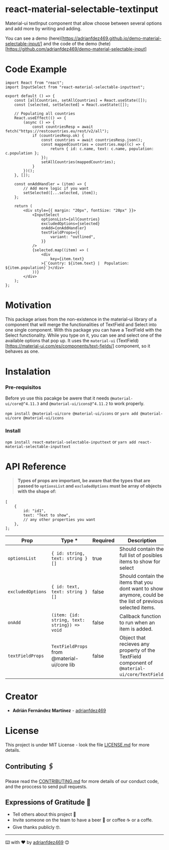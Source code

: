 # react-material-selectable-textinput

Material-ui textInput component that allow choose between several options and add more by writing and adding.

You can see a demo (here)[https://adrianfdez469.github.io/demo-material-selectable-input/]
and the code of the demo (hete)[https://github.com/adrianfdez469/demo-material-selectable-input]

# Code Example

```es6
import React from "react";
import InputSelect from "react-material-selectable-inputtext";

export default () => {
	const [allCountries, setAllCountries] = React.useState([]);
	const [selected, setSelected] = React.useState([]);

	// Populating all countries
	React.useEffect(() => {
		(async () => {
			const countriesResp = await fetch("https://restcountries.eu/rest/v2/all");
			if (countriesResp.ok) {
				const countries = await countriesResp.json();
				const mappedCountries = countries.map((c) => {
					return { id: c.name, text: c.name, population: c.population };
				});
				setAllCountries(mappedCountries);
			}
		})();
	}, []);

	const onAddHandler = (item) => {
		// Add more logic if you want
		setSelected([...selected, item]);
	};

	return (
		<div style={{ margin: "20px", fontSize: "20px" }}>
			<InputSelect
				optionsList={allCountries}
				excludedOptions={selected}
				onAdd={onAddHandler}
				textFieldProps={{
					variant: "outlined",
				}}
			/>
			{selected.map((item) => (
				<div
					key={item.text}
				>{`Country: ${item.text} |  Population: ${item.population}`}</div>
			))}
		</div>
	);
};
```

# Motivation

This package arises from the non-existence in the material-ui library of a component that will merge the functionalities of TextField and Select into one single component.
With this package you can have a TextField with the Select functionality. While you type on it, you can see and select one of the available options that pop up.
It uses the `material-ui` (TextField)[https://material-ui.com/es/components/text-fields/] component, so it behaves as one.

# Instalation

### Pre-requisitos

Before yo use this pacakge be awere that it needs `@material-ui/core@^4.11.3` and `@material-ui/icons@^4.11.2` to work properly.

`npm install @material-ui/core @material-ui/icons`
or
`yarn add @material-ui/core @material-ui/icons`

### Install

`npm install react-material-selectable-inputtext`
or
`yarn add react-material-selectable-inputtext`

# API Reference

> #### Types of props are important, be aware that the types that are passed to `optionsList` and `excludedOptions` must be array of objects with the shape of:

```es6
[
	{
		id: "id1",
		text: "Text to show",
		// any other properties you want
	},
];
```

| Prop              | Type \*                                      | Required | Description                                                                                                |
| ----------------- | -------------------------------------------- | -------- | ---------------------------------------------------------------------------------------------------------- |
| `optionsList`     | `{ id: string, text: string }[]`             | true     | Should contain the full list of posibles items to show for select                                          |
| `excludedOptions` | `{ id: text, text: string }[]`               | false    | Should contain the items that you dont want to show anymore, could be the list of previous selected items. |
| `onAdd`           | `(item: {id: string, text: string}) => void` | false    | Callback function to run when an item is added.                                                            |
| `textFieldProps`  | `TextFieldProps` from @material-ui/core lib  | false    | Object that recieves any property of the TextField component of `@material-ui/core/TextField`.             |

# Creator

- **Adrián Fernández Martínez** - [adrianfdez469](https://github.com/adrianfdez469)

# License

This project is under MIT License - look the file [LICENSE.md](LICENSE.md) for more details.

## Contributing 🖇️

Please read the [CONTRIBUTING.md](CONTRIBUTING.md) for more details of our conduct code, and the proccess to send pull requests.

## Expressions of Gratitude 🎁

- Tell others about this project 📢
- Invite someone on the team to have a beer 🍺 or coffee ☕ or a coffe.
- Give thanks publicly 🤓.

---

⌨️ with ❤️ by [adrianfdez469](https://github.com/adrianfdez469) 😊

